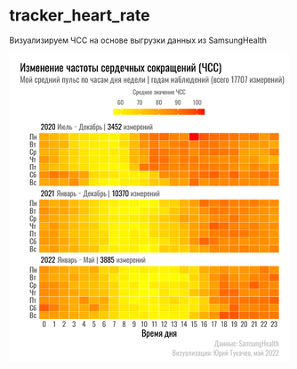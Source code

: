# tracker_heart_rate

Визуализируем ЧСС на основе выгрузки данных из SamsungHealth

![](heart_rate.png)
